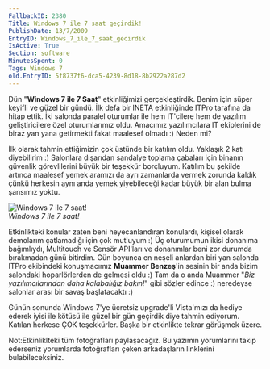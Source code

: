 ```yaml
---
FallbackID: 2380
Title: Windows 7 ile 7 saat geçirdik!
PublishDate: 13/7/2009
EntryID: Windows_7_ile_7_saat_gecirdik
IsActive: True
Section: software
MinutesSpent: 0
Tags: Windows 7
old.EntryID: 5f8737f6-dca5-4239-8d18-8b2922a287d2
---
```

Dün "**Windows 7 ile 7 Saat**" etkinliğimizi gerçekleştirdik. Benim için
süper keyifli ve güzel bir gündü. İlk defa bir INETA etkinliğinde ITPro
tarafına da hitap ettik. İki salonda paralel oturumlar ile hem IT'cilere
hem de yazılım geliştiricilere özel oturumlarımız oldu. Amacımız
yazılımcılara IT ekiplerini de biraz yan yana getirmekti fakat maalesef
olmadı :) Neden mi?

İlk olarak tahmin ettiğimizin çok üstünde bir katılım oldu. Yaklaşık 2
katı diyebilirim :) Salonlara dışarıdan sandalye toplama çabaları için
binanın güvenlik görevlilerini büyük bir teşekkür borçluyum. Katılım bu
şekilde artınca maalesef yemek aramızı da ayrı zamanlarda vermek zorunda
kaldık çünkü herkesin aynı anda yemek yiyebileceği kadar büyük bir alan
bulma şansımız yoktu.

![Windows 7 ile 7
saat!](http://cdn.daron.yondem.com/assets/2380/12072009_1.jpg)\
*Windows 7 ile 7 saat!*

Etkinlikteki konular zaten beni heyecanlandıran konulardı, kişisel
olarak demolarım çatlamadığı için çok mutluyum :) Üç oturumumun ikisi
donanıma bağımlıydı, Multitouch ve Sensör API'ları ve donanımlar beni
zor durumda bırakmadan günü bitirdim. Gün boyunca en neşeli anlardan
biri yan salonda ITPro ekibindeki konuşmacımız **Muammer Benzeş**'in
sesinin bir anda bizim salondaki hoparlörlerden de gelmesi oldu :) Tam
da o anda Muammer "*Biz yazılımcılarından daha kalabalığız bakın!*" gibi
sözler edince :) neredeyse salonlar arası bir savaş başlatacaktı :)

Günün sonunda Windows 7'ye ücretsiz upgrade'li Vista'mızı da hediye
ederek iyisi ile kötüsü ile güzel bir gün geçirdik diye tahmin ediyorum.
Katılan herkese ÇOK teşekkürler. Başka bir etkinlikte tekrar görüşmek
üzere.

Not:Etkinliklteki tüm fotoğrafları paylaşacağız. Bu yazımın yorumlarını
takip ederseniz yorumlarda fotoğrafları çeken arkadaşların linklerini
bulabileceksiniz.


